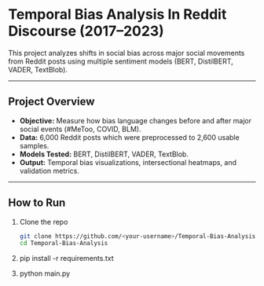 
# Temporal Bias Analysis In Reddit Discourse (2017–2023)

This project analyzes shifts in social bias across major social movements from Reddit posts using multiple sentiment models (BERT, DistilBERT, VADER, TextBlob).

---

##  Project Overview
- **Objective:** Measure how bias language changes before and after major social events (#MeToo, COVID, BLM).
- **Data:** 6,000 Reddit posts which were preprocessed to 2,600 usable samples.
- **Models Tested:** BERT, DistilBERT, VADER, TextBlob.
- **Output:** Temporal bias visualizations, intersectional heatmaps, and validation metrics.

---

##  How to Run
1. Clone the repo  
   ```bash
   git clone https://github.com/<your-username>/Temporal-Bias-Analysis.git
   cd Temporal-Bias-Analysis

2. pip install -r requirements.txt

3. python main.py
